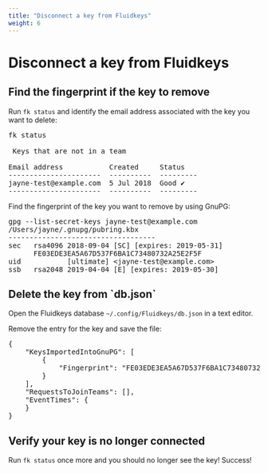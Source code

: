 ```yaml
---
title: "Disconnect a key from Fluidkeys"
weight: 6
---
```


# Disconnect a key from Fluidkeys

<h2 class="numbered">Find the fingerprint if the key to remove</h2>

Run `fk status` and identify the email address associated with the key you want to delete:

<pre class="terminal">
<span class="command">fk status</span>

<span class="header"> Keys that are not in a team</span>

Email address           Created     Status
----------------------  ----------  ---------
<span class="highlight">jayne-test@example.com</span>  5 Jul 2018  <span class="positive">Good ✔</span>
----------------------  ----------  ---------
</pre>

Find the fingerprint of the key you want to remove by using GnuPG:

<pre class="terminal">
<span class="command">gpg --list-secret-keys jayne-test@example.com</span>
<span class="output">/Users/jayne/.gnupg/pubring.kbx
-----------------------------------
sec   rsa4096 2018-09-04 [SC] [expires: 2019-05-31]
      <span class="highlight">FE03EDE3EA5A67D537F6BA1C73480732A25E2F5F</span>
uid           [ultimate] &lt;jayne-test@example.com&gt;
ssb   rsa2048 2019-04-04 [E] [expires: 2019-05-30]</span>
</pre>

<h2 class="numbered">Delete the key from `db.json`</h2>

Open the Fluidkeys database `~/.config/Fluidkeys/db.json` in a text editor.

Remove the entry for the key and save the file:
<pre>
{
    "KeysImportedIntoGnuPG": [
<div class="highlight">        {
            "Fingerprint": "FE03EDE3EA5A67D537F6BA1C73480732A25E2F5F"
        }</div>    ],
    "RequestsToJoinTeams": [],
    "EventTimes": {
    }
}
</pre>

<h2 class="numbered">Verify your key is no longer connected</h2>

Run `fk status` once more and you should no longer see the key! Success!
